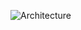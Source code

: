 ![Architecture](https://github.com/tanish0510/Dynamic-Resouce-Allocation-and-User-IP-Routing-AWS/blob/main/ss.jpeg)
